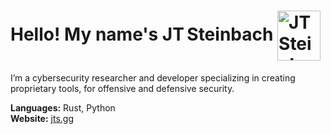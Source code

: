 <h1>
  <strong>Hello! My name's JT Steinbach</strong>
  <img
    src="https://media1.giphy.com/media/v1.Y2lkPTc5MGI3NjExNnV5YnB6em83bGJ2cGRpMGI3eGY5Ync5NXB0ZWhpNnJ6am9wZzF1ZCZlcD12MV9pbnRlcm5hbF9naWZfYnlfaWQmY3Q9cw/Epa9ramvNwSMy4xJZ4/giphy.gif"
    alt="JT Steinbach"
    width="69"
    height="80"
    style="vertical-align:middle;"
  />
</h1>

I’m a cybersecurity researcher and developer specializing in creating proprietary tools, for offensive and defensive security.

**Languages:** Rust, Python  
**Website:** [jts.gg](https://jts.gg)

